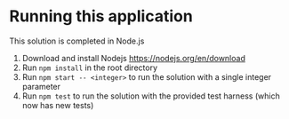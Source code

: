 # Running this application

This solution is completed in Node.js

1. Download and install Nodejs https://nodejs.org/en/download
2. Run `npm install` in the root directory
3. Run `npm start -- <integer>` to run the solution with a single integer parameter
4. Run `npm test` to run the solution with the provided test harness (which now has new tests)
